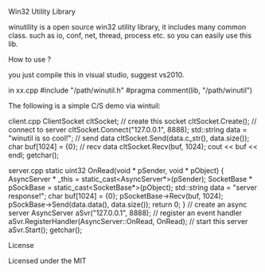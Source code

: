 
Win32 Utility Library

winutility is a open source win32 utility library, it includes many common class.
such as io, conf, net, thread, process etc. so you can easily use this lib.

How to use ?

you just compile this in visual studio, suggest vs2010.

in xx.cpp
#include "/path/winutil.h"
#pragma comment(lib, "/path/winutil")

The following is a simple C/S demo via wintuil:

client.cpp 
	ClientSocket cltSocket;
	// create this socket
	cltSocket.Create(); 
	// connect to server
	cltSocket.Connect("127.0.0.1", 8888); 
	std::string data = "winutil is so cool!";
	// send data
	cltSocket.Send(data.c_str(), data.size()); 
	char buf[1024] = {0};
	// recv data
	cltSocket.Recv(buf, 1024); 
	cout << buf << endl;
	getchar();

server.cpp
	static uint32 OnRead(void * pSender, void * pObject) {
		AsyncServer * _this = static_cast<AsyncServer*>(pSender);
		SocketBase * pSockBase = static_cast<SocketBase*>(pObject);
		std::string data = "server response!";
		char buf[1024] = {0};
		pSocketBase->Recv(buf, 1024);
		pSockBase->Send(data.data(), data.size());
		return 0;
	}
	// create an async server
	AsyncServer aSvr("127.0.0.1", 8888);
	// register an event handler
	aSvr.RegisterHandler(AsyncServer::OnRead, OnRead);
	// start this server
	aSvr.Start();
	getchar();

License

Licensed under the MIT 